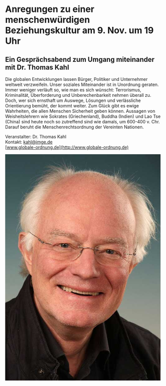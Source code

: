 # Anregungen zu einer menschenwürdigen Beziehungskultur am 9. Nov. um 19 Uhr 

## Ein Gesprächsabend zum Umgang miteinander mit Dr. Thomas Kahl  

Die globalen Entwicklungen lassen Bürger, Politiker und Unternehmer weltweit verzweifeln. 
Unser soziales Miteinander ist in Unordnung geraten. Immer weniger verläuft so, wie man es sich wünscht: 
Terrorismus, Kriminalität, Überforderung und Unberechenbarkeit nehmen überall zu. Doch, wer sich ernsthaft 
um Auswege, Lösungen und verlässliche Orientierung bemüht, der kommt weiter. Zum Glück gibt es ewige Wahrheiten,
die allen Menschen Sicherheit geben können. Aussagen von Weisheitslehrern wie Sokrates (Griechenland), 
Buddha (Indien) und Lao Tse (China) sind heute noch so zutreffend sind wie damals, um 600-400 v. Chr. 
Darauf beruht die Menschenrechtsordnung der Vereinten Nationen.

Veranstalter: Dr. Thomas Kahl      
Kontakt:  <kahl@imge.de>    
[www.globale-ordnung.de](http://www.globale-ordnung.de)
  
![Dr. Thomas Kahl](/img/ThKahl-17b.jpg)
